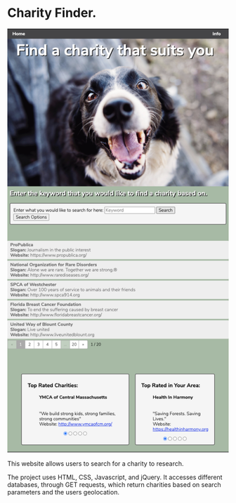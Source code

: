 <h1>Charity Finder. </h1>

![Screenshot](ScreenShot.png?raw=true "Optional Title")

This website allows users to search for a charity to research. 

The project uses HTML, CSS, Javascript, and jQuery. It accesses different databases, through GET requests, which return charities based on search parameters and the users geolocation. 
